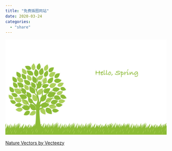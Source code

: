 ```yaml
---
title: "免费插图网站"
date: 2020-03-24
categories: 
  - "share"
---
```


![](images/Tree_6-1024x604.jpg)

[Nature Vectors by Vecteezy](https://www.vecteezy.com/free-vector/nature)
